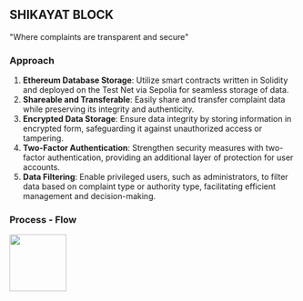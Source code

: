 ## SHIKAYAT BLOCK
"Where complaints are transparent and secure"

### Approach
1. **Ethereum Database Storage**: Utilize smart contracts written in Solidity and deployed on the Test Net via Sepolia for seamless storage of data.
2. **Shareable and Transferable**: Easily share and transfer complaint data while preserving its integrity and authenticity.
3. **Encrypted Data Storage**: Ensure data integrity by storing information in encrypted form, safeguarding it against unauthorized access or tampering.
4. **Two-Factor Authentication**: Strengthen security measures with two-factor authentication, providing an additional layer of protection for user accounts.
5. **Data Filtering**: Enable privileged users, such as administrators, to filter data based on complaint type or authority type, facilitating efficient management and decision-making.

### Process - Flow
<a href="url"><img src="(https://github.com/user-attachments/assets/a0ecab4a-485a-435a-b691-766f74d80bc9)" align="left" height="100" width="100" ></a>
